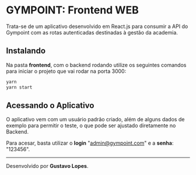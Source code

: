 # GYMPOINT: Frontend WEB

Trata-se de um aplicativo desenvolvido em React.js para consumir a API do Gympoint com as rotas autenticadas destinadas à gestão da academia.

## Instalando
Na pasta **frontend**, com o backend rodando utilize os seguintes comandos para iniciar o projeto que vai rodar na porta 3000:

```bash
yarn
yarn start
```

## Acessando o Aplicativo
O aplicativo vem com um usuário padrão criado, além de alguns dados de exemplo para permitir o teste, o que pode ser ajustado diretamente no Backend.

Para acesar, basta utilizar o **login** "admin@gympoint.com" e a **senha**: "123456".

---

Desenvolvido por **Gustavo Lopes**.
